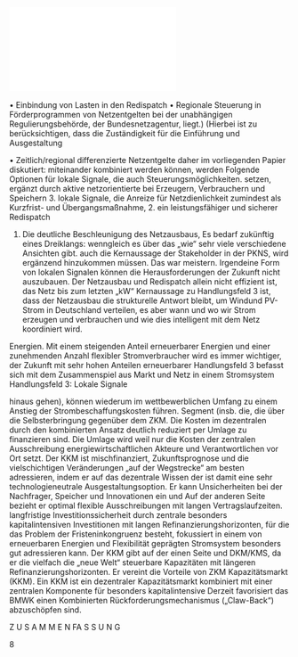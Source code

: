 ![./pages/page10.pdf](../assets/./pages/page10.pdf)




• Einbindung von Lasten in den Redispatch
• Regionale Steuerung in Förderprogrammen
von Netzentgelten bei der unabhängigen Regulierungsbehörde, der Bundesnetzagentur, liegt.)
(Hierbei ist zu berücksichtigen, dass die Zuständigkeit für die Einführung und Ausgestaltung

• Zeitlich/regional differenzierte Netzentgelte
daher im vorliegenden Papier diskutiert:
miteinander kombiniert werden können, werden
Folgende Optionen für lokale Signale, die auch
Steuerungsmöglichkeiten.
setzen, ergänzt durch aktive netzorientierte
bei Erzeugern, Verbrauchern und Speichern
3. lokale Signale, die Anreize für Netzdienlichkeit
zumindest als Kurzfrist- und Übergangsmaßnahme,
2. ein leistungsfähiger und sicherer Redispatch
1. Die deutliche Beschleunigung des Netzausbaus,
Es bedarf zukünftig eines Dreiklangs:
wenngleich es über das „wie“ sehr viele verschiedene Ansichten gibt.
auch die Kernaussage der Stakeholder in der PKNS,
wird ergänzend hinzukommen müssen. Das war
meistern. Irgendeine Form von lokalen Signalen
können die Herausforderungen der Zukunft nicht
auszubauen. Der Netzausbau und Redispatch allein
nicht effizient ist, das Netz bis zum letzten „kW“
Kernaussage zu Handlungsfeld 3 ist, dass der Netzausbau die strukturelle Antwort bleibt, um Windund PV-Strom in Deutschland verteilen, es aber
wann und wo wir Strom erzeugen und verbrauchen und wie dies intelligent mit dem Netz koordiniert wird.

Energien. Mit einem steigenden Anteil erneuerbarer Energien und einer zunehmenden Anzahl flexibler Stromverbraucher wird es immer wichtiger,
der Zukunft mit sehr hohen Anteilen erneuerbarer
Handlungsfeld 3 befasst sich mit dem Zusammenspiel aus Markt und Netz in einem Stromsystem
Handlungsfeld 3: Lokale Signale

hinaus gehen), können wiederum im wettbewerblichen Umfang zu einem Anstieg der Strombeschaffungskosten führen.
Segment (insb. die, die über die Selbsterbringung
gegenüber dem ZKM. Die Kosten im dezentralen
durch den kombinierten Ansatz deutlich reduziert
per Umlage zu finanzieren sind. Die Umlage wird
weil nur die Kosten der zentralen Ausschreibung
energiewirtschaftlichen Akteure und Verantwortlichen vor Ort setzt. Der KKM ist mischfinanziert,
Zukunftsprognose und die vielschichtigen Veränderungen „auf der Wegstrecke“ am besten adressieren, indem er auf das dezentrale Wissen der
ist damit eine sehr technologieneutrale Ausgestaltungsoption. Er kann Unsicherheiten bei der
Nachfrager, Speicher und Innovationen ein und
Auf der anderen Seite bezieht er optimal flexible
Ausschreibungen mit langen Vertragslaufzeiten.
langfristige Investitionssicherheit durch zentrale
besonders kapitalintensiven Investitionen mit langen Refinanzierungshorizonten, für die das Problem der Fristeninkongruenz besteht, fokussiert
in einem von erneuerbaren Energien und Flexibilität geprägten Stromsystem besonders gut adressieren kann. Der KKM gibt auf der einen Seite
und DKM/KMS, da er die vielfach die „neue Welt“
steuerbare Kapazitäten mit längeren Refinanzierungshorizonten. Er vereint die Vorteile von ZKM
Kapazitätsmarkt (KKM). Ein KKM ist ein dezentraler Kapazitätsmarkt kombiniert mit einer zentralen Komponente für besonders kapitalintensive
Derzeit favorisiert das BMWK einen Kombinierten
Rückforderungsmechanismus („Claw-Back“) abzuschöpfen sind.

Z U S A M M E N FA S S U N G

8
